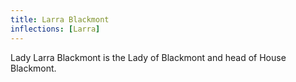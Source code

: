 ```yaml
---
title: Larra Blackmont
inflections: [Larra]
---
```


Lady Larra Blackmont is the Lady of Blackmont and head of House Blackmont.


